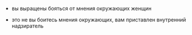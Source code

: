 - вы выращены бояться от мнения окружающих женщин  
* это не вы боитесь мнения окружающих, вам приставлен внутренний надзиратель